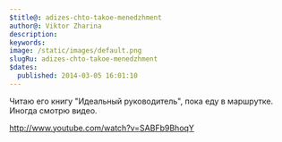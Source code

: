 ```yaml
---
$title@: adizes-chto-takoe-menedzhment
author@: Viktor Zharina
description: 
keywords: 
image: /static/images/default.png
slugRu: adizes-chto-takoe-menedzhment
$dates:
  published: 2014-03-05 16:01:10
---
```

Читаю его книгу "Идеальный руководитель", пока еду в маршрутке. Иногда смотрю видео.

http://www.youtube.com/watch?v=SABFb9BhoqY